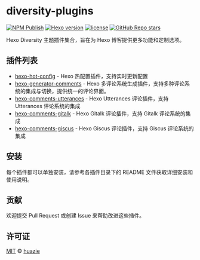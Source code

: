 # diversity-plugins
 [![NPM Publish](https://github.com/huazie/diversity-plugins/actions/workflows/npm-publish.yml/badge.svg)](https://github.com/huazie/diversity-plugins/actions/workflows/npm-publish.yml) [![Hexo version](https://img.shields.io/badge/hexo-%3E=5.3.0-blue?style=flat&logo=hexo)](https://hexo.io) [![license](https://img.shields.io/badge/license-MIT-orange)](https://github.com/huazie/diversity-plugins/blob/main/LICENSE) [![GitHub Repo stars](https://img.shields.io/github/stars/huazie/diversity-plugins?style=flat)](https://github.com/huazie/diversity-plugins/stargazers)

Hexo Diversity 主题插件集合，旨在为 Hexo 博客提供更多功能和定制选项。

## 插件列表

- [hexo-hot-config](./packages/hexo-hot-config/README.md)  - Hexo 热配置插件，支持实时更新配置
- [hexo-generator-comments](./packages/hexo-generator-comments/README.md) - Hexo 多评论系统生成插件，支持多种评论系统的集成与切换，提供统一的评论界面。
- [hexo-comments-utterances](./packages/hexo-comments-utterances/README.md) - Hexo Utterances 评论插件，支持 Utterances 评论系统的集成
- [hexo-comments-gitalk](./packages/hexo-comments-gitalk/README.md) - Hexo Gitalk 评论插件，支持 Gitalk 评论系统的集成
- [hexo-comments-giscus](./packages/hexo-comments-giscus/README.md) - Hexo Giscus 评论插件，支持 Giscus 评论系统的集成

## 安装
每个插件都可以单独安装，请参考各插件目录下的 README 文件获取详细安装和使用说明。

## 贡献

欢迎提交 Pull Request 或创建 Issue 来帮助改进这些插件。

## 许可证

[MIT](LICENSE) © [huazie](https://github.com/huazie)